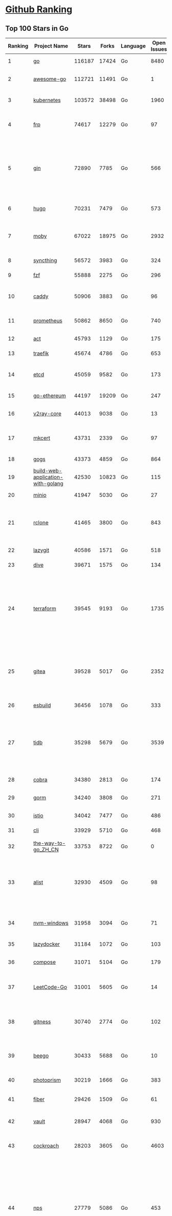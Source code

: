 [Github Ranking](../README.md)
==========

## Top 100 Stars in Go

| Ranking | Project Name | Stars | Forks | Language | Open Issues | Description | Last Commit |
| ------- | ------------ | ----- | ----- | -------- | ----------- | ----------- | ----------- |
| 1 | [go](https://github.com/golang/go) | 116187 | 17424 | Go | 8480 | The Go programming language | 2023-12-06T02:14:04Z |
| 2 | [awesome-go](https://github.com/avelino/awesome-go) | 112721 | 11491 | Go | 1 | A curated list of awesome Go frameworks, libraries and software | 2023-12-06T00:53:10Z |
| 3 | [kubernetes](https://github.com/kubernetes/kubernetes) | 103572 | 38498 | Go | 1960 | Production-Grade Container Scheduling and Management | 2023-12-06T09:36:43Z |
| 4 | [frp](https://github.com/fatedier/frp) | 74617 | 12279 | Go | 97 | A fast reverse proxy to help you expose a local server behind a NAT or firewall to the internet. | 2023-12-02T08:41:47Z |
| 5 | [gin](https://github.com/gin-gonic/gin) | 72890 | 7785 | Go | 566 | Gin is a HTTP web framework written in Go (Golang). It features a Martini-like API with much better performance -- up to 40 times faster. If you need smashing performance, get yourself some Gin. | 2023-12-05T13:12:04Z |
| 6 | [hugo](https://github.com/gohugoio/hugo) | 70231 | 7479 | Go | 573 | The world’s fastest framework for building websites. | 2023-12-06T08:20:24Z |
| 7 | [moby](https://github.com/moby/moby) | 67022 | 18975 | Go | 2932 | The Moby Project - a collaborative project for the container ecosystem to assemble container-based systems | 2023-12-06T09:19:50Z |
| 8 | [syncthing](https://github.com/syncthing/syncthing) | 56572 | 3983 | Go | 324 | Open Source Continuous File Synchronization | 2023-12-06T09:54:43Z |
| 9 | [fzf](https://github.com/junegunn/fzf) | 55888 | 2275 | Go | 296 | :cherry_blossom: A command-line fuzzy finder | 2023-12-05T20:27:03Z |
| 10 | [caddy](https://github.com/caddyserver/caddy) | 50906 | 3883 | Go | 96 | Fast and extensible multi-platform HTTP/1-2-3 web server with automatic HTTPS | 2023-12-05T21:32:22Z |
| 11 | [prometheus](https://github.com/prometheus/prometheus) | 50862 | 8650 | Go | 740 | The Prometheus monitoring system and time series database. | 2023-12-06T09:25:13Z |
| 12 | [act](https://github.com/nektos/act) | 45793 | 1129 | Go | 175 | Run your GitHub Actions locally 🚀 | 2023-12-04T20:37:54Z |
| 13 | [traefik](https://github.com/traefik/traefik) | 45674 | 4786 | Go | 653 | The Cloud Native Application Proxy | 2023-12-06T04:32:33Z |
| 14 | [etcd](https://github.com/etcd-io/etcd) | 45059 | 9582 | Go | 173 | Distributed reliable key-value store for the most critical data of a distributed system | 2023-12-06T09:09:07Z |
| 15 | [go-ethereum](https://github.com/ethereum/go-ethereum) | 44197 | 19209 | Go | 247 | Official Go implementation of the Ethereum protocol | 2023-12-05T17:39:23Z |
| 16 | [v2ray-core](https://github.com/v2ray/v2ray-core) | 44013 | 9038 | Go | 13 | A platform for building proxies to bypass network restrictions. | 2023-11-28T03:36:46Z |
| 17 | [mkcert](https://github.com/FiloSottile/mkcert) | 43731 | 2339 | Go | 97 | A simple zero-config tool to make locally trusted development certificates with any names you'd like. | 2023-11-29T10:04:44Z |
| 18 | [gogs](https://github.com/gogs/gogs) | 43373 | 4859 | Go | 864 | Gogs is a painless self-hosted Git service | 2023-12-01T17:31:24Z |
| 19 | [build-web-application-with-golang](https://github.com/astaxie/build-web-application-with-golang) | 42530 | 10823 | Go | 115 | A golang ebook intro how to build a web with golang | 2023-11-23T20:56:37Z |
| 20 | [minio](https://github.com/minio/minio) | 41947 | 5030 | Go | 27 | High Performance Object Storage for AI | 2023-12-06T09:35:28Z |
| 21 | [rclone](https://github.com/rclone/rclone) | 41465 | 3800 | Go | 843 | "rsync for cloud storage" - Google Drive, S3, Dropbox, Backblaze B2, One Drive, Swift, Hubic, Wasabi, Google Cloud Storage, Yandex Files | 2023-12-05T20:27:18Z |
| 22 | [lazygit](https://github.com/jesseduffield/lazygit) | 40586 | 1571 | Go | 518 | simple terminal UI for git commands | 2023-12-06T09:47:03Z |
| 23 | [dive](https://github.com/wagoodman/dive) | 39671 | 1575 | Go | 134 | A tool for exploring each layer in a docker image | 2023-11-04T09:41:27Z |
| 24 | [terraform](https://github.com/hashicorp/terraform) | 39545 | 9193 | Go | 1735 | Terraform enables you to safely and predictably create, change, and improve infrastructure. It is a source-available tool that codifies APIs into declarative configuration files that can be shared amongst team members, treated as code, edited, reviewed, and versioned. | 2023-12-06T09:49:47Z |
| 25 | [gitea](https://github.com/go-gitea/gitea) | 39528 | 5017 | Go | 2352 | Git with a cup of tea! Painless self-hosted all-in-one software development service, including Git hosting, code review, team collaboration, package registry and CI/CD | 2023-12-06T08:51:22Z |
| 26 | [esbuild](https://github.com/evanw/esbuild) | 36456 | 1078 | Go | 333 | An extremely fast bundler for the web | 2023-12-03T19:01:31Z |
| 27 | [tidb](https://github.com/pingcap/tidb) | 35298 | 5679 | Go | 3539 | TiDB is an open-source, cloud-native, distributed, MySQL-Compatible database for elastic scale and real-time analytics. Try AI-powered Chat2Query free at : https://tidbcloud.com/free-trial | 2023-12-06T09:49:33Z |
| 28 | [cobra](https://github.com/spf13/cobra) | 34380 | 2813 | Go | 174 | A Commander for modern Go CLI interactions | 2023-12-04T07:32:59Z |
| 29 | [gorm](https://github.com/go-gorm/gorm) | 34240 | 3808 | Go | 271 | The fantastic ORM library for Golang, aims to be developer friendly | 2023-12-05T19:40:15Z |
| 30 | [istio](https://github.com/istio/istio) | 34042 | 7477 | Go | 486 | Connect, secure, control, and observe services. | 2023-12-06T09:55:09Z |
| 31 | [cli](https://github.com/cli/cli) | 33929 | 5710 | Go | 468 | GitHub’s official command line tool | 2023-12-06T04:33:04Z |
| 32 | [the-way-to-go_ZH_CN](https://github.com/unknwon/the-way-to-go_ZH_CN) | 33753 | 8722 | Go | 0 | 《The Way to Go》中文译本，中文正式名《Go 入门指南》 | 2023-08-12T01:54:36Z |
| 33 | [alist](https://github.com/alist-org/alist) | 32930 | 4509 | Go | 98 | 🗂️A file list/WebDAV program that supports multiple storages, powered by Gin and Solidjs. / 一个支持多存储的文件列表/WebDAV程序，使用 Gin 和 Solidjs。 | 2023-12-05T07:37:59Z |
| 34 | [nvm-windows](https://github.com/coreybutler/nvm-windows) | 31958 | 3094 | Go | 71 | A node.js version management utility for Windows. Ironically written in Go. | 2023-12-04T13:00:09Z |
| 35 | [lazydocker](https://github.com/jesseduffield/lazydocker) | 31184 | 1072 | Go | 103 | The lazier way to manage everything docker | 2023-11-22T23:22:44Z |
| 36 | [compose](https://github.com/docker/compose) | 31071 | 5104 | Go | 179 | Define and run multi-container applications with Docker | 2023-12-06T08:47:00Z |
| 37 | [LeetCode-Go](https://github.com/halfrost/LeetCode-Go) | 31001 | 5605 | Go | 14 | ✅ Solutions to LeetCode by Go, 100% test coverage, runtime beats 100% / LeetCode 题解 | 2023-10-11T23:26:58Z |
| 38 | [gitness](https://github.com/harness/gitness) | 30740 | 2774 | Go | 102 | Gitness is an Open Source developer platform with Source Control management, Continuous Integration and Continuous Delivery. | 2023-12-05T22:12:40Z |
| 39 | [beego](https://github.com/beego/beego) | 30433 | 5688 | Go | 10 | beego is an open-source, high-performance web framework for the Go programming language. | 2023-11-29T22:46:44Z |
| 40 | [photoprism](https://github.com/photoprism/photoprism) | 30219 | 1666 | Go | 383 | AI-Powered Photos App for the Decentralized Web 🌈💎✨ | 2023-12-06T07:13:24Z |
| 41 | [fiber](https://github.com/gofiber/fiber) | 29426 | 1509 | Go | 61 | ⚡️ Express inspired web framework written in Go | 2023-12-05T14:21:03Z |
| 42 | [vault](https://github.com/hashicorp/vault) | 28947 | 4068 | Go | 930 | A tool for secrets management, encryption as a service, and privileged access management | 2023-12-06T09:18:04Z |
| 43 | [cockroach](https://github.com/cockroachdb/cockroach) | 28203 | 3605 | Go | 4603 | CockroachDB - the open source, cloud-native distributed SQL database. | 2023-12-06T09:53:41Z |
| 44 | [nps](https://github.com/ehang-io/nps) | 27779 | 5086 | Go | 453 | 一款轻量级、高性能、功能强大的内网穿透代理服务器。支持tcp、udp、socks5、http等几乎所有流量转发，可用来访问内网网站、本地支付接口调试、ssh访问、远程桌面，内网dns解析、内网socks5代理等等……，并带有功能强大的web管理端。a lightweight, high-performance, powerful intranet penetration proxy server, with a powerful web management terminal. | 2023-12-01T00:54:09Z |
| 45 | [minikube](https://github.com/kubernetes/minikube) | 27632 | 4796 | Go | 894 | Run Kubernetes locally | 2023-12-06T10:01:44Z |
| 46 | [consul](https://github.com/hashicorp/consul) | 27354 | 4430 | Go | 1114 | Consul is a distributed, highly available, and data center aware solution to connect and configure applications across dynamic, distributed infrastructure. | 2023-12-06T09:57:27Z |
| 47 | [pocketbase](https://github.com/pocketbase/pocketbase) | 27345 | 1161 | Go | 38 | Open Source realtime backend in 1 file | 2023-12-06T09:57:15Z |
| 48 | [echo](https://github.com/labstack/echo) | 27177 | 2239 | Go | 50 | High performance, minimalist Go web framework | 2023-12-05T20:33:00Z |
| 49 | [go-zero](https://github.com/zeromicro/go-zero) | 26505 | 3738 | Go | 342 | A cloud-native Go microservices framework with cli tool for productivity. | 2023-12-04T14:26:50Z |
| 50 | [v2ray-core](https://github.com/v2fly/v2ray-core) | 26040 | 4349 | Go | 32 | A platform for building proxies to bypass network restrictions. | 2023-11-29T14:19:47Z |
| 51 | [kit](https://github.com/go-kit/kit) | 25672 | 2478 | Go | 35 | A standard library for microservices. | 2023-11-11T14:47:21Z |
| 52 | [helm](https://github.com/helm/helm) | 25301 | 6938 | Go | 285 | The Kubernetes Package Manager | 2023-12-05T02:54:35Z |
| 53 | [croc](https://github.com/schollz/croc) | 25189 | 1029 | Go | 119 | Easily and securely send things from one computer to another :crocodile: :package: | 2023-11-28T08:24:58Z |
| 54 | [k3s](https://github.com/k3s-io/k3s) | 25151 | 2169 | Go | 120 | Lightweight Kubernetes | 2023-12-06T00:05:46Z |
| 55 | [viper](https://github.com/spf13/viper) | 24692 | 2030 | Go | 384 | Go configuration with fangs | 2023-12-05T16:24:32Z |
| 56 | [iris](https://github.com/kataras/iris) | 24515 | 2496 | Go | 96 | The fastest HTTP/2 Go Web Framework. New, modern and easy to learn. Fast development with Code you control. Unbeatable cost-performance ratio :rocket: | 2023-12-06T04:41:55Z |
| 57 | [milvus](https://github.com/milvus-io/milvus) | 24406 | 2630 | Go | 481 | A cloud-native vector database, storage for next generation AI applications | 2023-12-06T09:42:36Z |
| 58 | [nsq](https://github.com/nsqio/nsq) | 23975 | 2905 | Go | 51 | A realtime distributed messaging platform | 2023-11-29T06:33:39Z |
| 59 | [faas](https://github.com/openfaas/faas) | 23902 | 1900 | Go | 28 | OpenFaaS - Serverless Functions Made Simple | 2023-11-02T15:54:25Z |
| 60 | [logrus](https://github.com/sirupsen/logrus) | 23501 | 2323 | Go | 3 | Structured, pluggable logging for Go. | 2023-11-19T16:07:14Z |
| 61 | [cli](https://github.com/urfave/cli) | 21027 | 1698 | Go | 35 | A simple, fast, and fun package for building command line apps in Go | 2023-12-05T16:09:41Z |
| 62 | [go-micro](https://github.com/go-micro/go-micro) | 21016 | 2351 | Go | 83 | A Go microservices framework | 2023-12-04T16:00:02Z |
| 63 | [loki](https://github.com/grafana/loki) | 20713 | 3056 | Go | 1123 | Like Prometheus, but for logs. | 2023-12-06T09:49:25Z |
| 64 | [memos](https://github.com/usememos/memos) | 20694 | 1503 | Go | 213 | An open source, lightweight note-taking service. Easily capture and share your great thoughts. | 2023-12-06T02:58:34Z |
| 65 | [learn-go-with-tests](https://github.com/quii/learn-go-with-tests) | 20561 | 2718 | Go | 40 | Learn Go with test-driven development | 2023-12-01T13:45:34Z |
| 66 | [fasthttp](https://github.com/valyala/fasthttp) | 20444 | 1698 | Go | 74 | Fast HTTP package for Go. Tuned for high performance. Zero memory allocations in hot paths. Up to 10x faster than net/http | 2023-12-05T18:49:42Z |
| 67 | [websocket](https://github.com/gorilla/websocket) | 20279 | 3460 | Go | 38 | Package gorilla/websocket is a fast, well-tested and widely used WebSocket implementation for Go. | 2023-11-30T17:54:26Z |
| 68 | [podman](https://github.com/containers/podman) | 19939 | 2115 | Go | 456 | Podman: A tool for managing OCI containers and pods. | 2023-12-06T09:20:40Z |
| 69 | [dgraph](https://github.com/dgraph-io/dgraph) | 19772 | 1504 | Go | 213 | The high-performance database for modern applications | 2023-12-05T15:04:47Z |
| 70 | [AdGuardHome](https://github.com/AdguardTeam/AdGuardHome) | 19596 | 1593 | Go | 916 | Network-wide ads & trackers blocking DNS server | 2023-12-06T09:12:51Z |
| 71 | [Cloudreve](https://github.com/cloudreve/Cloudreve) | 19590 | 3219 | Go | 202 | 🌩支持多家云存储的云盘系统 (Self-hosted file management and sharing system, supports multiple storage providers) | 2023-11-25T06:48:22Z |
| 72 | [mux](https://github.com/gorilla/mux) | 19582 | 1830 | Go | 14 | Package gorilla/mux is a powerful HTTP router and URL matcher for building Go web servers with 🦍 | 2023-12-05T10:58:11Z |
| 73 | [trivy](https://github.com/aquasecurity/trivy) | 19561 | 1983 | Go | 164 | Find vulnerabilities, misconfigurations, secrets, SBOM in containers, Kubernetes, code repositories, clouds and more | 2023-12-06T07:27:45Z |
| 74 | [grpc-go](https://github.com/grpc/grpc-go) | 19195 | 4204 | Go | 123 | The Go language implementation of gRPC. HTTP/2 based RPC | 2023-12-06T02:32:40Z |
| 75 | [gin-vue-admin](https://github.com/flipped-aurora/gin-vue-admin) | 18845 | 5692 | Go | 30 | 基于vite+vue3+gin搭建的开发基础平台（支持TS,JS混用），集成jwt鉴权，权限管理，动态路由，显隐可控组件，分页封装，多点登录拦截，资源权限，上传下载，代码生成器，表单生成器,chatGPT自动查表等开发必备功能。 | 2023-12-05T15:04:24Z |
| 76 | [jaeger](https://github.com/jaegertracing/jaeger) | 18710 | 2294 | Go | 331 | CNCF Jaeger, a Distributed Tracing Platform | 2023-12-06T09:43:23Z |
| 77 | [CasaOS](https://github.com/IceWhaleTech/CasaOS) | 18513 | 1017 | Go | 232 | CasaOS - A simple, easy-to-use, elegant open-source Personal Cloud system. | 2023-12-05T07:54:04Z |
| 78 | [go-redis](https://github.com/redis/go-redis) | 18420 | 2218 | Go | 187 | Redis Go client | 2023-12-03T14:58:28Z |
| 79 | [pulumi](https://github.com/pulumi/pulumi) | 18362 | 1006 | Go | 1843 | Pulumi - Infrastructure as Code in any programming language. Build infrastructure intuitively on any cloud using familiar languages 🚀 | 2023-12-06T09:19:22Z |
| 80 | [gotty](https://github.com/yudai/gotty) | 18181 | 1398 | Go | 107 | Share your terminal as a web application | 2023-11-10T19:35:20Z |
| 81 | [podman](https://github.com/containers/podman) | 19939 | 2115 | Go | 456 | Podman: A tool for managing OCI containers and pods. | 2023-12-06T09:20:40Z |
| 82 | [dgraph](https://github.com/dgraph-io/dgraph) | 19772 | 1504 | Go | 213 | The high-performance database for modern applications | 2023-12-05T15:04:47Z |
| 83 | [Cloudreve](https://github.com/cloudreve/Cloudreve) | 19590 | 3219 | Go | 202 | 🌩支持多家云存储的云盘系统 (Self-hosted file management and sharing system, supports multiple storage providers) | 2023-11-25T06:48:22Z |
| 84 | [mux](https://github.com/gorilla/mux) | 19582 | 1830 | Go | 14 | Package gorilla/mux is a powerful HTTP router and URL matcher for building Go web servers with 🦍 | 2023-12-05T10:58:11Z |
| 85 | [trivy](https://github.com/aquasecurity/trivy) | 19561 | 1983 | Go | 164 | Find vulnerabilities, misconfigurations, secrets, SBOM in containers, Kubernetes, code repositories, clouds and more | 2023-12-06T07:27:45Z |
| 86 | [Xray-core](https://github.com/XTLS/Xray-core) | 19515 | 3358 | Go | 406 | Xray, Penetrates Everything. Also the best v2ray-core, with XTLS support. Fully compatible configuration. | 2023-12-05T15:23:00Z |
| 87 | [wails](https://github.com/wailsapp/wails) | 19476 | 977 | Go | 195 | Create beautiful applications using Go | 2023-12-06T09:41:16Z |
| 88 | [grpc-go](https://github.com/grpc/grpc-go) | 19195 | 4204 | Go | 123 | The Go language implementation of gRPC. HTTP/2 based RPC | 2023-12-06T02:32:40Z |
| 89 | [gin-vue-admin](https://github.com/flipped-aurora/gin-vue-admin) | 18845 | 5692 | Go | 30 | 基于vite+vue3+gin搭建的开发基础平台（支持TS,JS混用），集成jwt鉴权，权限管理，动态路由，显隐可控组件，分页封装，多点登录拦截，资源权限，上传下载，代码生成器，表单生成器,chatGPT自动查表等开发必备功能。 | 2023-12-05T15:04:24Z |
| 90 | [seaweedfs](https://github.com/seaweedfs/seaweedfs) | 18778 | 2074 | Go | 238 | SeaweedFS is a fast distributed storage system for blobs, objects, files, and data lake, for billions of files! Blob store has O(1) disk seek, cloud tiering. Filer supports Cloud Drive, cross-DC active-active replication, Kubernetes, POSIX FUSE mount, S3 API, S3 Gateway, Hadoop, WebDAV, encryption, Erasure Coding. | 2023-12-06T06:39:21Z |
| 91 | [jaeger](https://github.com/jaegertracing/jaeger) | 18710 | 2294 | Go | 331 | CNCF Jaeger, a Distributed Tracing Platform | 2023-12-06T09:43:23Z |
| 92 | [CasaOS](https://github.com/IceWhaleTech/CasaOS) | 18513 | 1017 | Go | 232 | CasaOS - A simple, easy-to-use, elegant open-source Personal Cloud system. | 2023-12-05T07:54:04Z |
| 93 | [go-redis](https://github.com/redis/go-redis) | 18420 | 2218 | Go | 187 | Redis Go client | 2023-12-03T14:58:28Z |
| 94 | [pulumi](https://github.com/pulumi/pulumi) | 18362 | 1006 | Go | 1843 | Pulumi - Infrastructure as Code in any programming language. Build infrastructure intuitively on any cloud using familiar languages 🚀 | 2023-12-06T09:19:22Z |
| 95 | [gotty](https://github.com/yudai/gotty) | 18181 | 1398 | Go | 107 | Share your terminal as a web application | 2023-11-10T19:35:20Z |
| 96 | [authelia](https://github.com/authelia/authelia) | 18051 | 986 | Go | 68 | The Single Sign-On Multi-Factor portal for web apps | 2023-12-06T09:55:20Z |
| 97 | [goreplay](https://github.com/buger/goreplay) | 17965 | 1849 | Go | 272 | GoReplay is an open-source tool for capturing and replaying live HTTP traffic into a test environment in order to continuously test your system with real data. It can be used to increase confidence in code deployments, configuration changes and infrastructure changes. | 2023-12-03T22:43:07Z |
| 98 | [fx](https://github.com/antonmedv/fx) | 17856 | 466 | Go | 4 | Terminal JSON viewer & processor | 2023-11-10T22:14:58Z |
| 99 | [slim](https://github.com/slimtoolkit/slim) | 17556 | 666 | Go | 157 | Slim(toolkit): Don't change anything in your container image and minify it by up to 30x (and for compiled languages even more) making it secure too! (free and open source) | 2023-12-06T08:28:43Z |
| 100 | [cilium](https://github.com/cilium/cilium) | 17230 | 2514 | Go | 921 | eBPF-based Networking, Security, and Observability | 2023-12-06T09:58:54Z |

